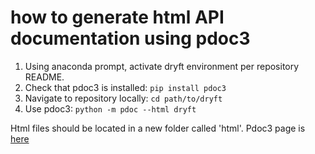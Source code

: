 # how to generate html API documentation using pdoc3

1. Using anaconda prompt, activate dryft environment per repository README.
2. Check that pdoc3 is installed: `pip install pdoc3`
3. Navigate to repository locally: `cd path/to/dryft`
4. Use pdoc3: `python -m pdoc --html dryft`

Html files should be located in a new folder called 'html'. Pdoc3 page is [here](https://pdoc3.github.io/pdoc)